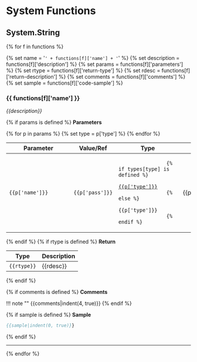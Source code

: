 # System Functions


## System.String

{% for f in functions %}

{% set name = '`' + functions[f]['name'] + '`' %}
{% set description = functions[f]['description'] %}
{% set params = functions[f]['parameters'] %}
{% set rtype = functions[f]['return-type'] %}
{% set rdesc = functions[f]['return-description'] %}
{% set comments = functions[f]['comments'] %}
{% set sample = functions[f]['code-sample'] %}

### **{{ functions[f]['name'] }}**
*{{description}}*

{% if params is defined %}
**Parameters**

<table>
    <thead>
        <tr>
        <th style="min-width:10em">Parameter</th>
        <th style="min-width:4em">Value/Ref</th>
        <th style="min-width:10em">Type</th>
        <th>Description</th>
        </tr>
    </thead>
    <tbody>
{% for p in params %}
{% set type = p['type'] %}
        <tr>
            <td><code>{{p['name']}}</code></td>
            <td><code>{{p['pass']}}</code></td>
            <td><code>
                {% if types[type] is defined %}
                    <a href="../types/#{{p['type']}}">{{p['type']}}</a>
                {% else %}
                    {{p['type']}}
                {% endif %}
            </code></td>
            <td>{{p['description']}}</td>
        </tr>
{% endfor %}
    </tbody>
</table>

{% endif %}
{% if rtype is defined %}
**Return**

| Type | Description |
|------|-------------|
|`{{rtype}}`|{{rdesc}}|
{% endif %}

{% if comments is defined %}
**Comments**

!!! note ""
{{comments|indent(4, true)}}
{% endif %}

{% if sample is defined %}
**Sample**

```pascal
{{sample|indent(0, true)}}
```
{% endif %}

***

{% endfor %}

